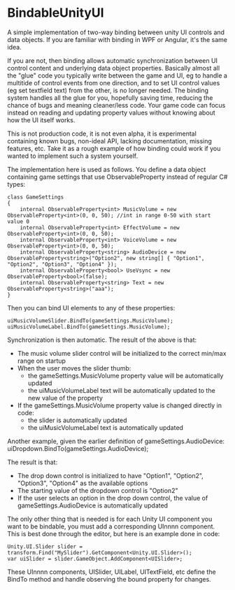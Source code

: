 # BindableUnityUI
A simple implementation of two-way binding between unity UI controls and data objects. If you are familiar with binding in WPF or Angular, it's the same idea.

If you are not, then binding allows automatic synchronization between UI control content and underlying data object properties. Basically almost all the "glue" code you typically write between the game and UI, eg to handle a multitide of control events from one direction, and to set UI control values (eg set textfield text) from the other, is no longer needed. The binding system handles all the glue for you, hopefully saving time, reducing the chance of bugs and meaning cleaner/less code. Your game code can focus instead on reading and updating property values without knowing about how the UI itself works. 

This is not production code, it is not even alpha, it is experimental containing known bugs, non-ideal API, lacking documentation, missing features, etc. Take it as a rough example of how binding could work if you wanted to implement such a system yourself.

The implementation here is used as follows. You define a data object containing game settings that use ObservableProperty<T> instead of regular C# types:

    class GameSettings
    {
        internal ObservableProperty<int> MusicVolume = new ObservableProperty<int>(0, 0, 50); //int in range 0-50 with start value 0
        internal ObservableProperty<int> EffectVolume = new ObservableProperty<int>(0, 0, 50);
        internal ObservableProperty<int> VoiceVolume = new ObservableProperty<int>(0, 0, 50);
        internal ObservableProperty<string> AudioDevice = new ObservableProperty<string>("Option2", new string[] { "Option1", "Option2", "Option3", "Option4" });
        internal ObservableProperty<bool> UseVsync = new ObservableProperty<bool>(false);
        internal ObservableProperty<string> Text = new ObservableProperty<string>("aaa");
    }

Then you can bind UI elements to any of these properties:

    uiMusicVolumeSlider.BindTo(gameSettings.MusicVolume);
    uiMusicVolumeLabel.BindTo(gameSettings.MusicVolume);

Synchronization is then automatic. The result of the above is that:
* The music volume slider control will be initialized to the correct min/max range on startup
* When the user moves the slider thumb:
  * the gameSettings.MusicVolume property value will be automatically updated
  * the uiMusicVolumeLabel text will be automatically updated to the new value of the property
* If the gameSettings.MusicVolume property value is changed directly in code:
  * the slider is automatically updated
  * the uiMusicVolumeLabel text is automatically updated

Another example, given the earlier definition of gameSettings.AudioDevice:
    uiDropdown.BindTo(gameSettings.AudioDevice);
    
The result is that:
* The drop down control is initialized to have "Option1", "Option2", "Option3", "Option4" as the available options
* The starting value of the dropdown control is "Option2"
* If the user selects an option in the drop down control, the value of gameSettings.AudioDevice is automatically updated

The only other thing that is needed is for each Unity UI component you want to be bindable, you must add a corresponding UInnnn component. This is best done through the editor, but here is an example done in code:
    
    Unity.UI.Slider slider = transform.Find("MySlider").GetComponent<Unity.UI.Slider>();
    var uiSlider = slider.GameObject.AddComponent<UISlider>;
    
These UInnnn components, UISlider, UILabel, UITextField, etc define the BindTo method and handle observing the bound property for changes.
  
